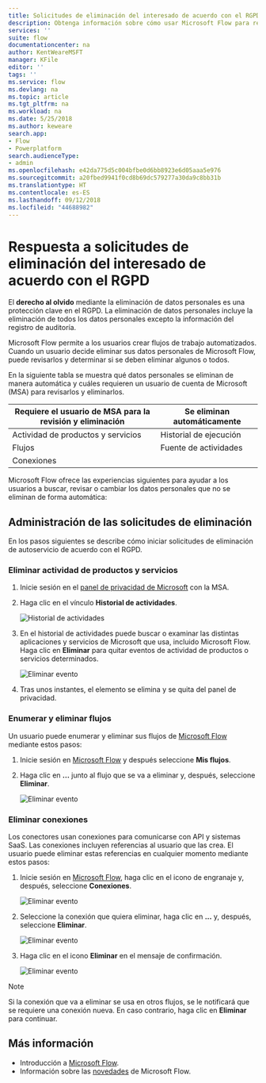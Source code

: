 ```yaml
---
title: Solicitudes de eliminación del interesado de acuerdo con el RGPD en Microsoft Flow para cuentas de Microsoft (MSA) | Microsoft Docs
description: Obtenga información sobre cómo usar Microsoft Flow para responder a solicitudes de eliminación del interesado de acuerdo con el RGPD para cuentas de Microsoft.
services: ''
suite: flow
documentationcenter: na
author: KentWeareMSFT
manager: KFile
editor: ''
tags: ''
ms.service: flow
ms.devlang: na
ms.topic: article
ms.tgt_pltfrm: na
ms.workload: na
ms.date: 5/25/2018
ms.author: keweare
search.app:
- Flow
- Powerplatform
search.audienceType:
- admin
ms.openlocfilehash: e42da775d5c004bfbe0d6bb8923e6d05aaa5e976
ms.sourcegitcommit: a20fbed9941f0cd8b69dc579277a30da9c8bb31b
ms.translationtype: HT
ms.contentlocale: es-ES
ms.lasthandoff: 09/12/2018
ms.locfileid: "44688982"
---
```

# <a name="respond-to-gdpr-data-subject-delete-requests"></a>Respuesta a solicitudes de eliminación del interesado de acuerdo con el RGPD

El **derecho al olvido** mediante la eliminación de datos personales es una protección clave en el RGPD. La eliminación de datos personales incluye la eliminación de todos los datos personales excepto la información del registro de auditoría.

Microsoft Flow permite a los usuarios crear flujos de trabajo automatizados. Cuando un usuario decide eliminar sus datos personales de Microsoft Flow, puede revisarlos y determinar si se deben eliminar algunos o todos.

En la siguiente tabla se muestra qué datos personales se eliminan de manera automática y cuáles requieren un usuario de cuenta de Microsoft (MSA) para revisarlos y eliminarlos.

|Requiere el usuario de MSA para la revisión y eliminación|Se eliminan automáticamente|
|------|------|
|Actividad de productos y servicios|Historial de ejecución|
|Flujos|Fuente de actividades|
|Conexiones||

Microsoft Flow ofrece las experiencias siguientes para ayudar a los usuarios a buscar, revisar o cambiar los datos personales que no se eliminan de forma automática:

## <a name="manage-delete-requests"></a>Administración de las solicitudes de eliminación

En los pasos siguientes se describe cómo iniciar solicitudes de eliminación de autoservicio de acuerdo con el RGPD.

### <a name="delete-product-and-service-activity"></a>Eliminar actividad de productos y servicios

1. Inicie sesión en el [panel de privacidad de Microsoft](https://account.microsoft.com/privacy/) con la MSA.
1. Haga clic en el vínculo **Historial de actividades**.

    ![Historial de actividades](./media/gdpr-dsr-export-msa/activityhistory.png)

1. En el historial de actividades puede buscar o examinar las distintas aplicaciones y servicios de Microsoft que usa, incluido Microsoft Flow. Haga clic en **Eliminar** para quitar eventos de actividad de productos o servicios determinados.

    ![Eliminar evento](./media/gdpr-dsr-delete-msa/deleteevent.png)

1. Tras unos instantes, el elemento se elimina y se quita del panel de privacidad.

### <a name="list-and-delete-flows"></a>Enumerar y eliminar flujos

Un usuario puede enumerar y eliminar sus flujos de [Microsoft Flow](https://flow.microsoft.com) mediante estos pasos:

1. Inicie sesión en [Microsoft Flow](https://flow.microsoft.com) y después seleccione **Mis flujos**.

1. Haga clic en **...** junto al flujo que se va a eliminar y, después, seleccione **Eliminar**.

    ![Eliminar evento](./media/gdpr-dsr-delete-msa/deleteflow.png)

### <a name="delete-connections"></a>Eliminar conexiones

Los conectores usan conexiones para comunicarse con API y sistemas SaaS. Las conexiones incluyen referencias al usuario que las crea. El usuario puede eliminar estas referencias en cualquier momento mediante estos pasos:

1. Inicie sesión en [Microsoft Flow](https://flow.microsoft.com), haga clic en el icono de engranaje y, después, seleccione **Conexiones**.

    ![Eliminar evento](./media/gdpr-dsr-delete-msa/deleteconnections.png)

1. Seleccione la conexión que quiera eliminar, haga clic en **...** y, después, seleccione **Eliminar**.

    ![Eliminar evento](./media/gdpr-dsr-delete-msa/delete-connection.png)

1. Haga clic en el icono **Eliminar** en el mensaje de confirmación.

    ![Eliminar evento](./media/gdpr-dsr-delete-msa/confirmdelete.png)

> [!NOTE]
> Si la conexión que va a eliminar se usa en otros flujos, se le notificará que se requiere una conexión nueva. En caso contrario, haga clic en **Eliminar** para continuar.
>
>

## <a name="learn-more"></a>Más información

* Introducción a [Microsoft Flow](getting-started.md).
* Información sobre las [novedades](release-notes.md) de Microsoft Flow.
